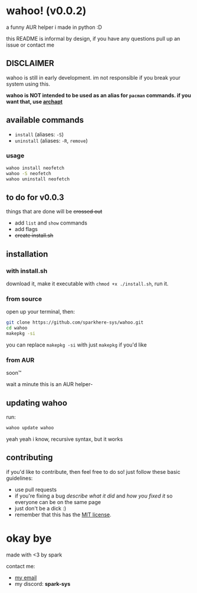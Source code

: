 # wahoo! (v0.0.2)
a funny AUR helper i made in python :D

this README is informal by design, if you have any questions pull up an issue or contact me

## DISCLAIMER
wahoo is still in early development. im not responsible if you break your system using this.

**wahoo is NOT intended to be used as an alias for `pacman` commands. if you want that, use [archapt](https://github.com/sparkhere-sys/archapt/)**

## available commands
- `install` (aliases: `-S`)
- `uninstall` (aliases: `-R`, `remove`)

### usage
```bash
wahoo install neofetch
wahoo -S neofetch
wahoo uninstall neofetch
```

## to do for v0.0.3
things that are done will be ~~crossed out~~

- add `list` and `show` commands
- add flags
- ~~create install.sh~~

## installation
### with install.sh
download it, make it executable with `chmod +x ./install.sh`, run it.

### from source
open up your terminal, then:
```bash
git clone https://github.com/sparkhere-sys/wahoo.git
cd wahoo
makepkg -si
```
you can replace `makepkg -si` with just `makepkg` if you'd like

### from AUR
soon™️

wait a minute this is an AUR helper-

## updating wahoo
run:
```bash
wahoo update wahoo
```
yeah yeah i know, recursive syntax, but it works

## contributing
if you'd like to contribute, then feel free to do so!
just follow these basic guidelines:

- use pull requests
- if you're fixing a bug *describe what it did* and *how you fixed it* so everyone can be on the same page
- just don't be a dick :)
- remember that this has the [MIT license](https://github.com/sparkhere-sys/wahoo/blob/main/LICENSE).

# okay bye
made with <3 by spark

contact me:

- [my email](mailto:spark-aur@proton.me)
- my discord: **spark-sys**
